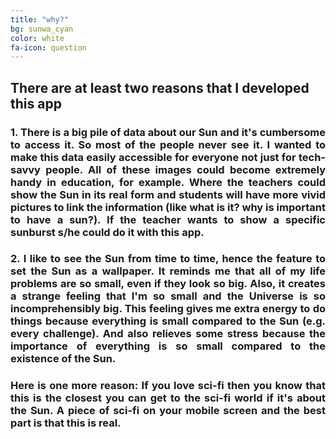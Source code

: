 ```yaml
---
title: "why?"
bg: sunwa_cyan
color: white
fa-icon: question
---
```


<div>
<h2>There are at least two reasons that I developed this app</h1>
<h3 style="text-align: justify">
	1. There is a big pile of data about our Sun and it's cumbersome to access it. So most of the people never see it. I wanted to make this data easily accessible for everyone not just for tech-savvy people. All of these images could become extremely handy in education, for example. Where the teachers could show the Sun in its real form and students will have more vivid pictures to link the information (like what is it? why is important to have a sun?). If the teacher wants to show a specific sunburst s/he could do it with this app.
</h3>
<h3 style="text-align: justify">
2. I like to see the Sun from time to time, hence the feature to set the Sun as a wallpaper. It reminds me that all of my life problems are so small, even if they look so big. Also, it creates a strange feeling that I'm so small and the Universe is so incomprehensibly big. This feeling gives me extra energy to do things because everything is small compared to the Sun (e.g. every challenge). And also relieves some stress because the importance of everything is so small compared to the existence of the Sun.
</h3>
<h3 style="text-align: justify">
Here is one more reason:
If you love sci-fi then you know that this is the closest you can get to the sci-fi world if it's about the Sun. A piece of sci-fi on your mobile screen and the best part is that this is real.
</h3>
</div>